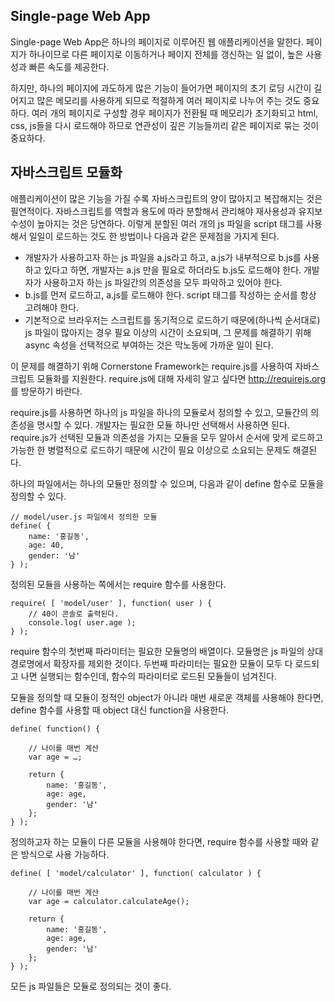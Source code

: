 <!--
layout: 'post'
section: 'Cornerstone Framework'
title: '모듈화'
outline: '모듈화'
date: '2012-11-16'
tagstr: 'application'
order: '[2, 1, 2]'
thumbnail: '2.1.02.module.png'
-->

Single-page Web App
-------------------
Single-page Web App은 하나의 페이지로 이루어진 웹 애플리케이션을 말한다. 페이지가 하나이므로 다른 페이지로 이동하거나 페이지 전체를 갱신하는 일 없이, 높은 사용성과 빠른 속도를 제공한다.

하지만, 하나의 페이지에 과도하게 많은 기능이 들어가면 페이지의 초기 로딩 시간이 길어지고 많은 메모리를 사용하게 되므로 적절하게 여러 페이지로 나누어 주는 것도 중요하다. 여러 개의 페이지로 구성할 경우 페이지가 전환될 때 메모리가 초기화되고 html, css, js들을 다시 로드해야 하므로 연관성이 깊은 기능들끼리 같은 페이지로 묶는 것이 중요하다.

자바스크립트 모듈화
---------------
애플리케이션이 많은 기능을 가질 수록 자바스크립트의 양이 많아지고 복잡해지는 것은 필연적이다. 자바스크립트를 역할과 용도에 따라 분할해서 관리해야 재사용성과 유지보수성이 높아지는 것은 당연하다. 이렇게 분할된 여러 개의 js 파일을 script 태그를 사용해서 일일이 로드하는 것도 한 방법이나 다음과 같은 문제점을 가지게 된다.

- 개발자가 사용하고자 하는 js 파일을 a.js라고 하고, a.js가 내부적으로 b.js를 사용하고 있다고 하면, 개발자는 a.js 만을 필요로 하더라도 b.js도 로드해야 한다. 개발자가 사용하고자 하는 js 파일간의 의존성을 모두 파악하고 있어야 한다.
- b.js를 먼저 로드하고, a.js를 로드해야 한다. script 태그를 작성하는 순서를 항상 고려해야 한다.
- 기본적으로 브라우저는 스크립트를 동기적으로 로드하기 때문에(하나씩 순서대로) js 파일이 많아지는 경우 필요 이상의 시간이 소요되며, 그 문제를 해결하기 위해 async 속성을 선택적으로 부여하는 것은 막노동에 가까운 일이 된다.

이 문제를 해결하기 위해 Cornerstone Framework는 require.js를 사용하여 자바스크립트 모듈화를 지원한다. require.js에 대해 자세히 알고 싶다면 http://requirejs.org 를 방문하기 바란다.

require.js를 사용하면 하나의 js 파일을 하나의 모듈로서 정의할 수 있고, 모듈간의 의존성을 명시할 수 있다. 개발자는 필요한 모듈 하나만 선택해서 사용하면 된다. require.js가 선택된 모듈과 의존성을 가지는 모듈을 모두 알아서 순서에 맞게 로드하고 가능한 한 병렬적으로 로드하기 때문에 시간이 필요 이상으로 소요되는 문제도 해결된다.

하나의 파일에서는 하나의 모듈만 정의할 수 있으며, 다음과 같이 define 함수로 모듈을 정의할 수 있다.

```
// model/user.js 파일에서 정의한 모듈
define( {
	name: '홍길동',
	age: 40,
	gender: '남'
} );
```

정의된 모듈을 사용하는 쪽에서는 require 함수를 사용한다.

```
require( [ 'model/user' ], function( user ) {
	// 40이 콘솔로 출력된다.
	console.log( user.age );
} );
```

require 함수의 첫번째 파라미터는 필요한 모듈명의 배열이다. 모듈명은 js 파일의 상대 경로명에서 확장자를 제외한 것이다. 두번째 파라미터는 필요한 모듈이 모두 다 로드되고 나면 실행되는 함수인데, 함수의 파라미터로 로드된 모듈들이 넘겨진다.

모듈을 정의할 때 모듈이 정적인 object가 아니라 매번 새로운 객체를 사용해야 한다면, define 함수를 사용할 때 object 대신 function을 사용한다.

```
define( function() {

	// 나이를 매번 계산
	var age = …;
	
	return {
		name: '홍길동',
		age: age,
		gender: '남'
	};
} );
```

정의하고자 하는 모듈이 다른 모듈을 사용해야 한다면, require 함수를 사용할 때와 같은 방식으로 사용 가능하다.

```
define( [ 'model/calculator' ], function( calculator ) {

	// 나이를 매번 계산
	var age = calculator.calculateAge();
	
	return {
		name: '홍길동',
		age: age,
		gender: '남'
	};
} );
```

모든 js 파일들은 모듈로 정의되는 것이 좋다.
